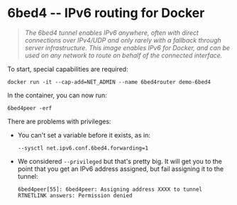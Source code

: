 # 6bed4 -- IPv6 routing for Docker

> *The 6bed4 tunnel enables IPv6 anywhere, often with direct
> connections over IPv4/UDP and only rarely with a fallback
> through server infrastructure.  This image enables IPv6
> for Docker, and can be used on any network to route on
> behalf of the connected interface.*


To start, special capabilities are required:

```
docker run -it --cap-add=NET_ADMIN --name 6bed4router demo-6bed4
```

In the container, you can now run:

```
6bed4peer -erf
```

There are problems with privileges:

  * You can't set a variable before it exists, as in:

    ```
    --sysctl net.ipv6.conf.6bed4.forwarding=1
    ```

  * We considered `--privileged` but that's pretty big.
    It will get you to the point that you get an IPv6 address assigned,
    but fail assigning it to the tunnel:

    ```
    6bed4peer[55]: 6bed4peer: Assigning address XXXX to tunnel
    RTNETLINK answers: Permission denied
    ```


